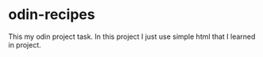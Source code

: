 # odin-recipes
This my odin project task.
In this project I just use simple html that I learned in project.

